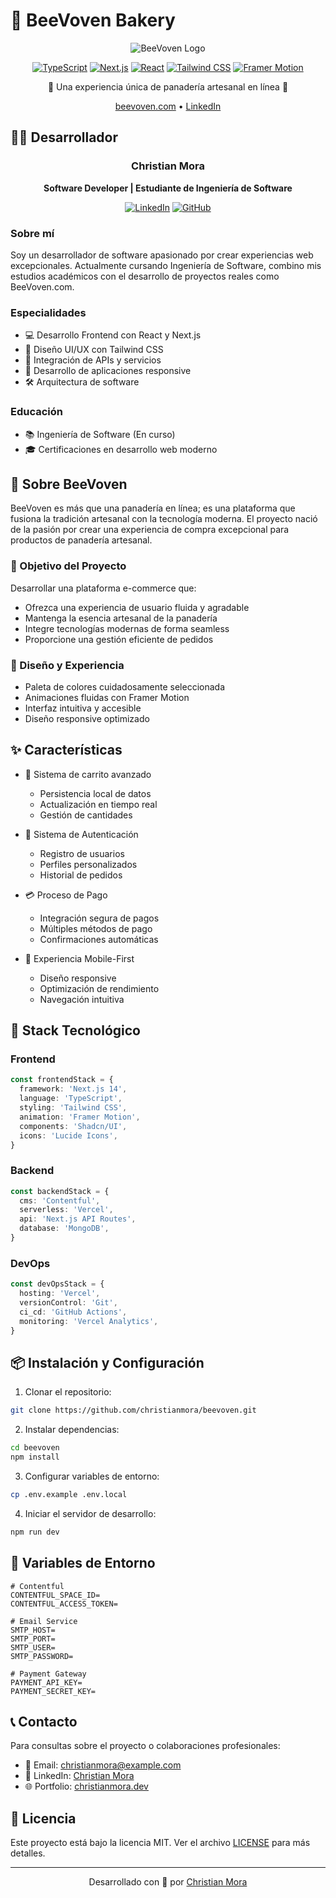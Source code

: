 # 🍯 BeeVoven Bakery

<div align="center">

![BeeVoven Logo](https://i.ibb.co/L5KP7fZ/reshot-icon-bread.png)

[![TypeScript](https://img.shields.io/badge/TypeScript-007ACC?style=for-the-badge&logo=typescript&logoColor=white)](https://www.typescriptlang.org/)
[![Next.js](https://img.shields.io/badge/Next.js-000000?style=for-the-badge&logo=next.js&logoColor=white)](https://nextjs.org/)
[![React](https://img.shields.io/badge/React-61DAFB?style=for-the-badge&logo=react&logoColor=black)](https://reactjs.org/)
[![Tailwind CSS](https://img.shields.io/badge/Tailwind_CSS-38B2AC?style=for-the-badge&logo=tailwind-css&logoColor=white)](https://tailwindcss.com/)
[![Framer Motion](https://img.shields.io/badge/Framer_Motion-0055FF?style=for-the-badge&logo=framer&logoColor=white)](https://www.framer.com/motion/)

🥐 Una experiencia única de panadería artesanal en línea 🥖

[beevoven.com](https://beevsoven.com) • [LinkedIn](https://linkedin.com/in/christianmora)

</div>

## 👨‍💻 Desarrollador

<div align="center">

### Christian Mora
**Software Developer | Estudiante de Ingeniería de Software**

[![LinkedIn](https://img.shields.io/badge/LinkedIn-0077B5?style=for-the-badge&logo=linkedin&logoColor=white)](www.linkedin.com/in/christian-moral)
[![GitHub](https://img.shields.io/badge/GitHub-100000?style=for-the-badge&logo=github&logoColor=white)](https://github.com/ChristianMoraLopez/)

</div>

### Sobre mí
Soy un desarrollador de software apasionado por crear experiencias web excepcionales. Actualmente cursando Ingeniería de Software, combino mis estudios académicos con el desarrollo de proyectos reales como BeeVoven.com.

### Especialidades
- 💻 Desarrollo Frontend con React y Next.js
- 🎨 Diseño UI/UX con Tailwind CSS
- 🔄 Integración de APIs y servicios
- 📱 Desarrollo de aplicaciones responsive
- 🛠️ Arquitectura de software

### Educación
- 📚 Ingeniería de Software (En curso)
- 🎓 Certificaciones en desarrollo web moderno

## 🌟 Sobre BeeVoven

BeeVoven es más que una panadería en línea; es una plataforma que fusiona la tradición artesanal con la tecnología moderna. El proyecto nació de la pasión por crear una experiencia de compra excepcional para productos de panadería artesanal.

### 🎯 Objetivo del Proyecto
Desarrollar una plataforma e-commerce que:
- Ofrezca una experiencia de usuario fluida y agradable
- Mantenga la esencia artesanal de la panadería
- Integre tecnologías modernas de forma seamless
- Proporcione una gestión eficiente de pedidos

### 🎨 Diseño y Experiencia
- Paleta de colores cuidadosamente seleccionada
- Animaciones fluidas con Framer Motion
- Interfaz intuitiva y accesible
- Diseño responsive optimizado

## ✨ Características

- 🛒 Sistema de carrito avanzado
  - Persistencia local de datos
  - Actualización en tiempo real
  - Gestión de cantidades

- 🔐 Sistema de Autenticación
  - Registro de usuarios
  - Perfiles personalizados
  - Historial de pedidos

- 💳 Proceso de Pago
  - Integración segura de pagos
  - Múltiples métodos de pago
  - Confirmaciones automáticas

- 📱 Experiencia Mobile-First
  - Diseño responsive
  - Optimización de rendimiento
  - Navegación intuitiva

## 🚀 Stack Tecnológico

### Frontend
```typescript
const frontendStack = {
  framework: 'Next.js 14',
  language: 'TypeScript',
  styling: 'Tailwind CSS',
  animation: 'Framer Motion',
  components: 'Shadcn/UI',
  icons: 'Lucide Icons',
}
```

### Backend
```typescript
const backendStack = {
  cms: 'Contentful',
  serverless: 'Vercel',
  api: 'Next.js API Routes',
  database: 'MongoDB',
}
```

### DevOps
```typescript
const devOpsStack = {
  hosting: 'Vercel',
  versionControl: 'Git',
  ci_cd: 'GitHub Actions',
  monitoring: 'Vercel Analytics',
}
```

## 📦 Instalación y Configuración

1. Clonar el repositorio:
```bash
git clone https://github.com/christianmora/beevoven.git
```

2. Instalar dependencias:
```bash
cd beevoven
npm install
```

3. Configurar variables de entorno:
```bash
cp .env.example .env.local
```

4. Iniciar el servidor de desarrollo:
```bash
npm run dev
```

## 🔧 Variables de Entorno

```env
# Contentful
CONTENTFUL_SPACE_ID=
CONTENTFUL_ACCESS_TOKEN=

# Email Service
SMTP_HOST=
SMTP_PORT=
SMTP_USER=
SMTP_PASSWORD=

# Payment Gateway
PAYMENT_API_KEY=
PAYMENT_SECRET_KEY=
```

## 📞 Contacto

Para consultas sobre el proyecto o colaboraciones profesionales:

- 📧 Email: christianmora@example.com
- 💼 LinkedIn: [Christian Mora](www.linkedin.com/in/christian-moral)
- 🌐 Portfolio: [christianmora.dev](https://christianmoralopez.github.io/)

## 📄 Licencia

Este proyecto está bajo la licencia MIT. Ver el archivo [LICENSE](LICENSE) para más detalles.

---

<div align="center">

Desarrollado con 💜 por [Christian Mora](https://linkedin.com/in/christianmora)

</div>